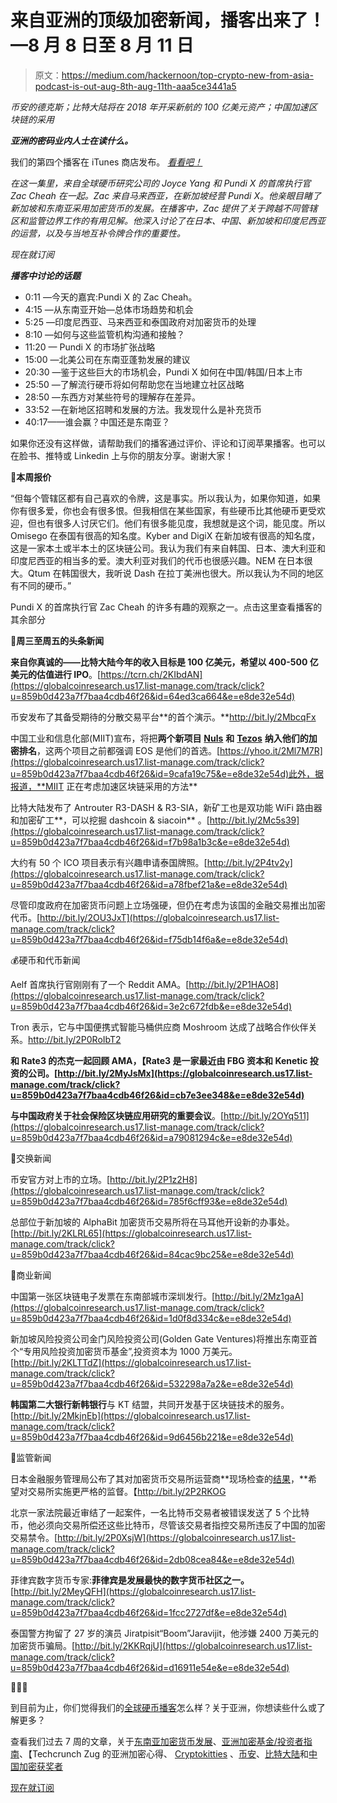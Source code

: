 # 来自亚洲的顶级加密新闻，播客出来了！—8 月 8 日至 8 月 11 日

> 原文：<https://medium.com/hackernoon/top-crypto-new-from-asia-podcast-is-out-aug-8th-aug-11th-aaa5ce3441a5>

*币安的德克斯；比特大陆将在 2018 年开采新航的 100 亿美元资产；中国加速区块链的采用*

***亚洲的密码业内人士在读什么。***

我们的第四个播客在 iTunes 商店发布。 [*看看吧！*](https://itunes.apple.com/us/podcast/bitcoin-com-advisors-jake-smith-mike-malley-on-west/id1399033937?i=1000416761796&mt=2&utm_source=Global+Coin+Research&utm_campaign=ea0b1c423d-EMAIL_CAMPAIGN_2018_05_10_COPY_81&utm_medium=email&utm_term=0_3419cb7d6e-ea0b1c423d-76672389&ct=t(Y_COPY_81))

*在这一集里，来自全球硬币研究公司的 Joyce Yang 和 Pundi X 的首席执行官 Zac Cheah 在一起。Zac 来自马来西亚，在新加坡经营 Pundi X。他亲眼目睹了新加坡和东南亚采用加密货币的发展。在播客中，Zac 提供了关于跨越不同管辖区和监管边界工作的有用见解。他深入讨论了在日本、中国、新加坡和印度尼西亚的运营，以及与当地互补令牌合作的重要性。*

*现在就订阅*

***播客中讨论的话题***

*   0:11 —今天的嘉宾:Pundi X 的 Zac Cheah。
*   4:15 —从东南亚开始—总体市场趋势和机会
*   5:25 —印度尼西亚、马来西亚和泰国政府对加密货币的处理
*   8:10 —如何与这些监管机构沟通和接触？
*   11:20 — Pundi X 的市场扩张战略
*   15:00 —北美公司在东南亚蓬勃发展的建议
*   20:30 —鉴于这些巨大的市场机会，Pundi X 如何在中国/韩国/日本上市
*   25:50 —了解流行硬币将如何帮助您在当地建立社区战略
*   28:50 —东西方对某些符号的理解存在差异。
*   33:52 —在新地区招聘和发展的方法。我发现什么是补充货币
*   40:17——谁会赢？中国还是东南亚？

如果你还没有这样做，请帮助我们的播客通过评价、评论和订阅苹果播客。也可以在脸书、推特或 Linkedin 上与你的朋友分享。谢谢大家！

🌟**本周报价**

“但每个管辖区都有自己喜欢的令牌，这是事实。所以我认为，如果你知道，如果你有很多爱，你也会有很多恨。但我相信在某些国家，有些硬币比其他硬币更受欢迎，但也有很多人讨厌它们。他们有很多能见度，我想就是这个词，能见度。所以 Omisego 在泰国有很高的知名度。Kyber and DigiX 在新加坡有很高的知名度，这是一家本土或半本土的区块链公司。我认为我们有来自韩国、日本、澳大利亚和印度尼西亚的相当多的爱。澳大利亚对我们的代币也很感兴趣。NEM 在日本很大。Qtum 在韩国很大，我听说 Dash 在拉丁美洲也很大。所以我认为不同的地区有不同的硬币。”

Pundi X 的首席执行官 Zac Cheah 的许多有趣的观察之一。点击这里查看播客的其余部分

🌟**周三至周五的头条新闻**

**来自你真诚的——比特大陆今年的收入目标是 100 亿美元，希望以 400-500 亿美元的估值进行 IPO**。[https://tcrn.ch/2KIbdAN](https://globalcoinresearch.us17.list-manage.com/track/click?u=859b0d423a7f7baa4cdb46f26&id=64ed3ca664&e=e8de32e54d)

币安发布了其备受期待的分散交易平台**的首个演示。**http://bit.ly/2MbcqFx

中国工业和信息化部(MIIT)宣布，将把**两个新项目** [**Nuls**](https://globalcoinresearch.us17.list-manage.com/track/click?u=859b0d423a7f7baa4cdb46f26&id=be28621f79&e=e8de32e54d) **和** [**Tezos**](https://globalcoinresearch.us17.list-manage.com/track/click?u=859b0d423a7f7baa4cdb46f26&id=aad74420b6&e=e8de32e54d) **纳入他们的加密排名**，这两个项目之前都强调 EOS 是他们的首选。[https://yhoo.it/2Ml7M7R](https://globalcoinresearch.us17.list-manage.com/track/click?u=859b0d423a7f7baa4cdb46f26&id=9cafa19c75&e=e8de32e54d)此外，据报道，**MIIT 正在考虑加速区块链采用的方法**

比特大陆发布了 Antrouter R3-DASH & R3-SIA，新矿工也是双功能 WiFi 路由器和加密矿工**，可以挖掘 dashcoin & siacoin** 。[http://bit.ly/2Mc5s39](https://globalcoinresearch.us17.list-manage.com/track/click?u=859b0d423a7f7baa4cdb46f26&id=f7b98a1b3c&e=e8de32e54d)

大约有 50 个 ICO 项目表示有兴趣申请泰国牌照。[http://bit.ly/2P4tv2y](https://globalcoinresearch.us17.list-manage.com/track/click?u=859b0d423a7f7baa4cdb46f26&id=a78fbef21a&e=e8de32e54d)

尽管印度政府在加密货币问题上立场强硬，但仍在考虑为该国的金融交易推出加密代币。[http://bit.ly/2OU3JxT](https://globalcoinresearch.us17.list-manage.com/track/click?u=859b0d423a7f7baa4cdb46f26&id=f75db14f6a&e=e8de32e54d)

💰硬币和代币新闻

Aelf 首席执行官刚刚有了一个 Reddit AMA。[http://bit.ly/2P1HAO8](https://globalcoinresearch.us17.list-manage.com/track/click?u=859b0d423a7f7baa4cdb46f26&id=3e2c672fdb&e=e8de32e54d)

Tron 表示，它与中国便携式智能马桶供应商 Moshroom 达成了战略合作伙伴关系。http://bit.ly/2P0RoIbT2

**和 Rate3 的杰克一起回顾 AMA，【Rate3 是一家最近由 FBG 资本和 Kenetic 投资的公司。[http://bit.ly/2MyJsMx](https://globalcoinresearch.us17.list-manage.com/track/click?u=859b0d423a7f7baa4cdb46f26&id=cb7e3ee348&e=e8de32e54d)**

**与中国政府关于社会保险区块链应用研究的重要会议**。[http://bit.ly/2OYq511](https://globalcoinresearch.us17.list-manage.com/track/click?u=859b0d423a7f7baa4cdb46f26&id=a79081294c&e=e8de32e54d)

💸交换新闻

币安官方对上市的立场。[http://bit.ly/2P1z2H8](https://globalcoinresearch.us17.list-manage.com/track/click?u=859b0d423a7f7baa4cdb46f26&id=785f6cff93&e=e8de32e54d)

总部位于新加坡的 AlphaBit 加密货币交易所将在马耳他开设新的办事处。[http://bit.ly/2KLRL65](https://globalcoinresearch.us17.list-manage.com/track/click?u=859b0d423a7f7baa4cdb46f26&id=84cac9bc25&e=e8de32e54d)

💼商业新闻

中国第一张区块链电子发票在东南部城市深圳发行。[http://bit.ly/2Mz1gaA](https://globalcoinresearch.us17.list-manage.com/track/click?u=859b0d423a7f7baa4cdb46f26&id=1d0f8d334c&e=e8de32e54d)

新加坡风险投资公司金门风险投资公司(Golden Gate Ventures)将推出东南亚首个“专用风险投资加密货币基金”,投资资本为 1000 万美元。[http://bit.ly/2KLTTdZ](https://globalcoinresearch.us17.list-manage.com/track/click?u=859b0d423a7f7baa4cdb46f26&id=532298a7a2&e=e8de32e54d)

**韩国第二大银行新韩银行**与 KT 结盟，共同开发基于区块链技术的服务。[http://bit.ly/2MkjnEb](https://globalcoinresearch.us17.list-manage.com/track/click?u=859b0d423a7f7baa4cdb46f26&id=9d6456b221&e=e8de32e54d)

🎌监管新闻

日本金融服务管理局公布了其对加密货币交易所运营商**现场检查的[结果](https://globalcoinresearch.us17.list-manage.com/track/click?u=859b0d423a7f7baa4cdb46f26&id=914620bd43&e=e8de32e54d)，**希望对交易所实施更严格的监督。【http://bit.ly/2P2RKOG 

北京一家法院最近审结了一起案件，一名比特币交易者被错误发送了 5 个比特币，他必须向交易所偿还这些比特币，尽管该交易者指控交易所违反了中国的加密交易禁令。[http://bit.ly/2P0XsjW](https://globalcoinresearch.us17.list-manage.com/track/click?u=859b0d423a7f7baa4cdb46f26&id=2db08cea84&e=e8de32e54d)

菲律宾数字货币专家:**菲律宾是发展最快的数字货币社区之一。**[http://bit.ly/2MeyQFH](https://globalcoinresearch.us17.list-manage.com/track/click?u=859b0d423a7f7baa4cdb46f26&id=1fcc2727df&e=e8de32e54d)

泰国警方拘留了 27 岁的演员 Jiratpisit“Boom”Jaravijit，他涉嫌 2400 万美元的加密货币骗局。[http://bit.ly/2KKRqjU](https://globalcoinresearch.us17.list-manage.com/track/click?u=859b0d423a7f7baa4cdb46f26&id=d16911e54e&e=e8de32e54d)

🌹🌹🌹

到目前为止，你们觉得我们的[全球硬币播客](https://globalcoinresearch.us17.list-manage.com/track/click?u=859b0d423a7f7baa4cdb46f26&id=79c7919d1b&e=e8de32e54d)怎么样？关于亚洲，你想读些什么或了解更多？

查看我们过去 7 周的文章，关于[东南亚加密货币发展](https://globalcoinresearch.us17.list-manage.com/track/click?u=859b0d423a7f7baa4cdb46f26&id=55d3b5bff8&e=e8de32e54d)、[亚洲加密基金/投资者指南](https://globalcoinresearch.us17.list-manage.com/track/click?u=859b0d423a7f7baa4cdb46f26&id=dd748fce52&e=e8de32e54d)、【Techcrunch Zug 的亚洲加密心得、 [Cryptokitties](https://globalcoinresearch.us17.list-manage.com/track/click?u=859b0d423a7f7baa4cdb46f26&id=beb145983e&e=e8de32e54d) 、[币安](https://globalcoinresearch.us17.list-manage.com/track/click?u=859b0d423a7f7baa4cdb46f26&id=d3974f052d&e=e8de32e54d)、[比特大陆](https://globalcoinresearch.us17.list-manage.com/track/click?u=859b0d423a7f7baa4cdb46f26&id=a4eb8aa6df&e=e8de32e54d)和[中国加密获奖者](https://globalcoinresearch.us17.list-manage.com/track/click?u=859b0d423a7f7baa4cdb46f26&id=46506d2a58&e=e8de32e54d)

[现在就订阅](https://globalcoinresearch.substack.com/subscribe?)